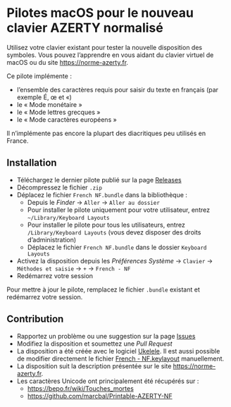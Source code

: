 # Pilotes macOS pour le nouveau clavier AZERTY normalisé

Utilisez votre clavier existant pour tester la nouvelle disposition des symboles. Vous pouvez l’apprendre en vous aidant du clavier virtuel de macOS ou du site <https://norme-azerty.fr>.

Ce pilote implémente :

- l’ensemble des caractères requis pour saisir du texte en français (par exemple É, œ et «)
- le « Mode monétaire »
- le « Mode lettres grecques »
- le « Mode caractères européens »

Il n’implémente pas encore la plupart des diacritiques peu utilisés en France.

## Installation

- Téléchargez le dernier pilote publié sur la page [Releases](https://github.com/cyril-L/normalized-azerty/releases)
- Décompressez le fichier `.zip`
- Déplacez le fichier `French NF.bundle` dans la bibliothèque :
  - Depuis le *Finder* → `Aller` → `Aller au dossier`
  - Pour installer le pilote uniquement pour votre utilisateur, entrez `~/Library/Keyboard Layouts`
  - Pour installer le pilote pour tous les utilisateurs, entrez `/Library/Keyboard Layouts` (vous devez disposer des droits d’administration)
  - Déplacez le fichier `French NF.bundle` dans le dossier `Keyboard Layouts`
- Activez la disposition depuis les *Préférences Système* → `Clavier` → `Méthodes et saisie` → `+` → `French - NF`
- Redémarrez votre session

Pour mettre à jour le pilote, remplacez le fichier `.bundle` existant et redémarrez votre session.

## Contribution

- Rapportez un problème ou une suggestion sur la page [Issues](https://github.com/cyril-L/normalized-azerty/issues)
- Modifiez la disposition et soumettez une *Pull Request*
- La disposition a été créée avec le logiciel [Ukelele](http://scripts.sil.org/ukelele). Il est aussi possible de modifier directement le fichier [French - NF.keylayout](https://github.com/cyril-L/normalized-azerty/blob/master/French%20NF.bundle/Contents/Resources/French%20-%20NF.keylayout) manuellement.
- La disposition suit la description présentée sur le site <https://norme-azerty.fr>.
- Les caractères Unicode ont principalement été récupérés sur :
  - <https://bepo.fr/wiki/Touches_mortes>
  - <https://github.com/marcbal/Printable-AZERTY-NF>